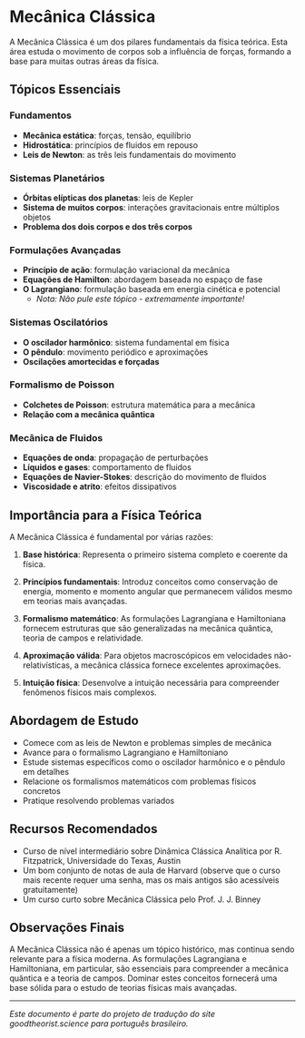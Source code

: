 # Mecânica Clássica

A Mecânica Clássica é um dos pilares fundamentais da física teórica. Esta área estuda o movimento de corpos sob a influência de forças, formando a base para muitas outras áreas da física.

## Tópicos Essenciais

### Fundamentos
- **Mecânica estática**: forças, tensão, equilíbrio
- **Hidrostática**: princípios de fluidos em repouso
- **Leis de Newton**: as três leis fundamentais do movimento

### Sistemas Planetários
- **Órbitas elípticas dos planetas**: leis de Kepler
- **Sistema de muitos corpos**: interações gravitacionais entre múltiplos objetos
- **Problema dos dois corpos e dos três corpos**

### Formulações Avançadas
- **Princípio de ação**: formulação variacional da mecânica
- **Equações de Hamilton**: abordagem baseada no espaço de fase
- **O Lagrangiano**: formulação baseada em energia cinética e potencial
  - *Nota: Não pule este tópico - extremamente importante!*

### Sistemas Oscilatórios
- **O oscilador harmônico**: sistema fundamental em física
- **O pêndulo**: movimento periódico e aproximações
- **Oscilações amortecidas e forçadas**

### Formalismo de Poisson
- **Colchetes de Poisson**: estrutura matemática para a mecânica
- **Relação com a mecânica quântica**

### Mecânica de Fluidos
- **Equações de onda**: propagação de perturbações
- **Líquidos e gases**: comportamento de fluidos
- **Equações de Navier-Stokes**: descrição do movimento de fluidos
- **Viscosidade e atrito**: efeitos dissipativos

## Importância para a Física Teórica

A Mecânica Clássica é fundamental por várias razões:

1. **Base histórica**: Representa o primeiro sistema completo e coerente da física.

2. **Princípios fundamentais**: Introduz conceitos como conservação de energia, momento e momento angular que permanecem válidos mesmo em teorias mais avançadas.

3. **Formalismo matemático**: As formulações Lagrangiana e Hamiltoniana fornecem estruturas que são generalizadas na mecânica quântica, teoria de campos e relatividade.

4. **Aproximação válida**: Para objetos macroscópicos em velocidades não-relativísticas, a mecânica clássica fornece excelentes aproximações.

5. **Intuição física**: Desenvolve a intuição necessária para compreender fenômenos físicos mais complexos.

## Abordagem de Estudo

- Comece com as leis de Newton e problemas simples de mecânica
- Avance para o formalismo Lagrangiano e Hamiltoniano
- Estude sistemas específicos como o oscilador harmônico e o pêndulo em detalhes
- Relacione os formalismos matemáticos com problemas físicos concretos
- Pratique resolvendo problemas variados

## Recursos Recomendados

- Curso de nível intermediário sobre Dinâmica Clássica Analítica por R. Fitzpatrick, Universidade do Texas, Austin
- Um bom conjunto de notas de aula de Harvard (observe que o curso mais recente requer uma senha, mas os mais antigos são acessíveis gratuitamente)
- Um curso curto sobre Mecânica Clássica pelo Prof. J. J. Binney

## Observações Finais

A Mecânica Clássica não é apenas um tópico histórico, mas continua sendo relevante para a física moderna. As formulações Lagrangiana e Hamiltoniana, em particular, são essenciais para compreender a mecânica quântica e a teoria de campos. Dominar estes conceitos fornecerá uma base sólida para o estudo de teorias físicas mais avançadas.

---

*Este documento é parte do projeto de tradução do site goodtheorist.science para português brasileiro.* 